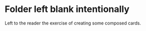 
# Folder left blank intentionally

Left to the reader the exercise of creating some composed cards. 